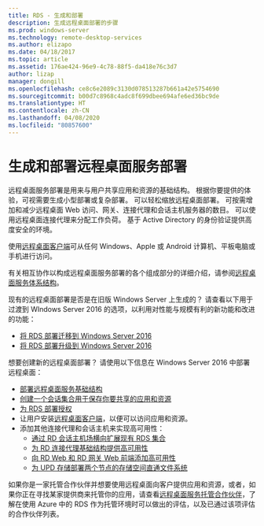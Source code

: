 ```yaml
---
title: RDS - 生成和部署
description: 生成远程桌面部署的步骤
ms.prod: windows-server
ms.technology: remote-desktop-services
ms.author: elizapo
ms.date: 04/18/2017
ms.topic: article
ms.assetid: 176ae424-96e9-4c78-88f5-da418e76c3d7
author: lizap
manager: dongill
ms.openlocfilehash: ce8c6e2089c3130d078513287b661a42e5754690
ms.sourcegitcommit: b00d7c8968c4adc8f699dbee694afe6ed36bc9de
ms.translationtype: HT
ms.contentlocale: zh-CN
ms.lasthandoff: 04/08/2020
ms.locfileid: "80857600"
---
```

# <a name="build-and-deploy-your-remote-desktop-services-deployment"></a>生成和部署远程桌面服务部署

远程桌面服务部署是用来与用户共享应用和资源的基础结构。 根据你要提供的体验，可视需要生成小型部署或复杂部署。 可以轻松缩放远程桌面部署。 可按需增加和减少远程桌面 Web 访问、网关、连接代理和会话主机服务器的数目。 可以使用远程桌面连接代理来分配工作负荷。 基于 Active Directory 的身份验证提供高度安全的环境。 

使用[远程桌面客户端](clients/remote-desktop-clients.md)可从任何 Windows、Apple 或 Android 计算机、平板电脑或手机进行访问。

有关相互协作以构成远程桌面服务部署的各个组成部分的详细介绍，请参阅[远程桌面服务体系结构](desktop-hosting-logical-architecture.md)。

现有的远程桌面部署是否是在旧版 Windows Server 上生成的？ 请查看以下用于过渡到 WIndows Server 2016 的选项，以利用对性能与规模有利的新功能和改进的功能：

- [将 RDS 部署迁移到 Windows Server 2016](migrate-rds-role-services.md)
- [将 RDS 部署升级到 Windows Server 2016](upgrade-to-rds-2016.md)

想要创建新的远程桌面部署？ 请使用以下信息在 Windows Server 2016 中部署远程桌面：

- [部署远程桌面服务基础结构](rds-deploy-infrastructure.md)
- [创建一个会话集合用于保存你要共享的应用和资源](rds-create-collection.md)
- [为 RDS 部署授权](rds-client-access-license.md)
- 让用户安装[远程桌面客户端](clients/remote-desktop-clients.md)，以便可以访问应用和资源。 
- 添加其他连接代理和会话主机来实现高可用性：
   - [通过 RD 会话主机场横向扩展现有 RDS 集合](rds-scale-rdsh-farm.md)
   - [为 RD 连接代理基础结构提供高可用性](rds-connection-broker-cluster.md)
   - [向 RD Web 和 RD 网关 Web 前端添加高可用性](rds-rdweb-gateway-ha.md)
   - [为 UPD 存储部署两个节点的存储空间直通文件系统](rds-storage-spaces-direct-deployment.md)


如果你是一家托管合作伙伴并想要使用远程桌面向客户提供应用和资源，或者，如果你正在寻找某家提供商来托管你的应用，请查看[远程桌面服务托管合作伙伴](rds-hosting-partners.md)，了解在使用 Azure 中的 RDS 作为托管环境时可以做出的评估，以及已通过该项评估的合作伙伴列表。
